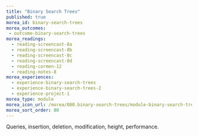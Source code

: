 ```yaml
---
title: "Binary Search Trees"
published: true
morea_id: binary-search-trees
morea_outcomes:
 - outcome-binary-search-trees
morea_readings:
  - reading-screencast-8a
  - reading-screencast-8b
  - reading-screencast-8c
  - reading-screencast-8d
  - reading-cormen-12
  - reading-notes-8
morea_experiences:
  - experience-binary-search-trees
  - experience-binary-search-trees-2
  - experience-project-1
morea_type: module
morea_icon_url: /morea/080.binary-search-trees/module-binary-search-trees.svg
morea_sort_order: 80
---
```


Queries, insertion, deletion, modification, height, performance. 
